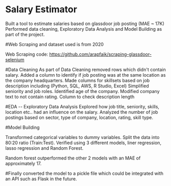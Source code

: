 # Salary Estimator
Built a tool to estimate salaries based on glassdoor job posting (MAE ~ 17K)
Performed data cleaning, Exploratory Data Analysis and Model Building as part of the project.

#Web Scraping and dataset used is from 2020

Web Scraping code: https://github.com/arapfaik/scraping-glassdoor-selenium

#Data Cleaning
As part of Data Cleaning removed rows which didn't contain salary.
Added a column to identify if job posting was at the same location as the company headquarters.
Made columns for skillsets based on job description including (Python, SQL, AWS, R Studio, Excel)
Simplified seniority and job roles.
Identified age of the company. 
Modified company text to not contain rating.
Column to check description length

#EDA -- Exploratory Data Analysis
Explored how job title, seniority, skills, location etc.. had an influence on the salary. 
Analyzed the number of job postings based on sector, type of company, location, rating, skill type.

#Model Building

Transformed categorical variables to dummy variables. Split the data into 80:20 ratio (Train:Test).
Verified using 3 different models, liner regression, lasso regression and Random Forest. 

Random forest outperformed the other 2 models with an MAE of approximately 17.

#Finally converted the model to a pickle file which could be integrated with an API such as Flask in the future.
